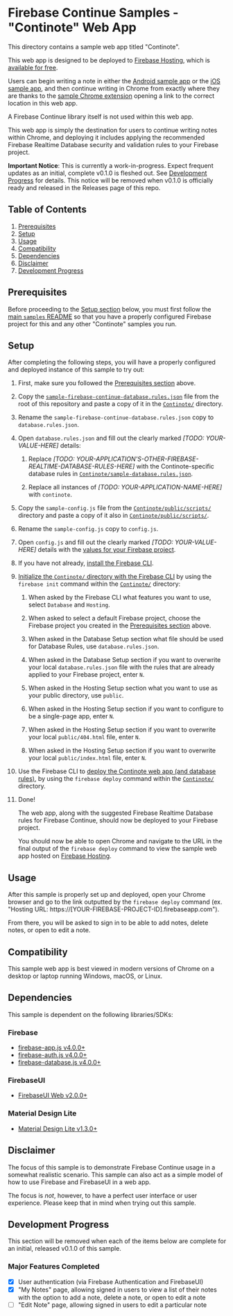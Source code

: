 # Firebase Continue Samples - "Continote" Web App

This directory contains a sample web app titled "Continote".

This web app is designed to be deployed to
[Firebase Hosting](https://firebase.google.com/docs/hosting/), which is
[available for free](https://firebase.google.com/pricing/).

Users can begin writing a note in either the [Android sample app](../android)
or the [iOS sample app](../ios), and then continue writing in Chrome from
exactly where they are thanks to the
[sample Chrome extension](../chrome-extension) opening a link to the correct
location in this web app.

A Firebase Continue library itself is not used within this web app.

This web app is simply the destination for users to continue writing notes within
Chrome, and deploying it includes applying the recommended Firebase Realtime
Database security and validation rules to your Firebase project.

**Important Notice**: This is currently a work-in-progress.
Expect frequent updates as an initial, complete v0.1.0 is fleshed out.
See [Development Progress](#development-progress) for details.
This notice will be removed when v0.1.0 is officially ready and released
in the Releases page of this repo.

## Table of Contents

1. [Prerequisites](#prerequisites)
2. [Setup](#setup)
3. [Usage](#usage)
4. [Compatibility](#compatibility)
5. [Dependencies](#dependencies)
6. [Disclaimer](#disclaimer)
7. [Development Progress](#development-progress)

## Prerequisites

Before proceeding to the [Setup section](#setup) below, you must
first follow the [main `samples` README](../) so that you have a properly configured
Firebase project for this and any other "Continote" samples you run.

## Setup

After completing the following steps, you will have a properly configured
and deployed instance of this sample to try out:

1.  First, make sure you followed the [Prerequisites section](#prerequisites) above.

2.  Copy the
    [`sample-firebase-continue-database.rules.json`](../../sample-firebase-continue-database.rules.json)
    file from the root of this repository and paste a copy of it in
    the [`Continote/`](Continote) directory.

3.  Rename the `sample-firebase-continue-database.rules.json` copy to
    `database.rules.json`.

4.  Open `database.rules.json` and fill out the clearly marked
    *[TODO: YOUR-VALUE-HERE]* details:

    1.  Replace
        *[TODO: YOUR-APPLICATION'S-OTHER-FIREBASE-REALTIME-DATABASE-RULES-HERE]*
        with the Continote-specific database rules in
        [`Continote/sample-database.rules.json`](Continote/sample-database.rules.json).

    2.  Replace all instances of *[TODO: YOUR-APPLICATION-NAME-HERE]* with
        `continote`.

5.  Copy the `sample-config.js` file from the
    [`Continote/public/scripts/`](Continote/public/scripts)
    directory and paste a copy of it also in
    [`Continote/public/scripts/`](Continote/public/scripts).

6.  Rename the `sample-config.js` copy to `config.js`.

7.  Open `config.js` and fill out the clearly marked *[TODO: YOUR-VALUE-HERE]* details
    with the
    [values for your Firebase project](https://firebase.google.com/docs/web/setup#add_firebase_to_your_app).

8.  If you have not already,
    [install the Firebase CLI](https://firebase.google.com/docs/cli/#setup).

9.  [Initialize the `Continote/` directory with the Firebase CLI](https://firebase.google.com/docs/cli/#initializing_a_project_directory)
    by using the `firebase init` command within the
    [`Continote/`](Continote) directory:

    1.  When asked by the Firebase CLI what features you want to use, select
        `Database` and `Hosting`.

    2.  When asked to select a default Firebase project, choose the Firebase
        project you created in the [Prerequisites section](#prerequisites) above.

    3.  When asked in the Database Setup section what file should be used for
        Database Rules, use `database.rules.json`.

    4.  When asked in the Database Setup section if you want to overwrite your
        local `database.rules.json` file with the rules that are already applied
        to your Firebase project, enter `N`.

    5.  When asked in the Hosting Setup section what you want to use as your public
        directory, use `public`.

    6.  When asked in the Hosting Setup section if you want to configure to be a
        single-page app, enter `N`.

    7.  When asked in the Hosting Setup section if you want to overwrite your
        local `public/404.html` file, enter `N`.

    8.  When asked in the Hosting Setup section if you want to overwrite your
        local `public/index.html` file, enter `N`.

10. Use the Firebase CLI to
    [deploy the Continote web app (and database rules)](https://firebase.google.com/docs/hosting/deploying#deploying-your-site),
    by using the `firebase deploy` command
    within the [`Continote/`](Continote) directory.

11. Done!

    The web app, along with the suggested Firebase Realtime Database rules for
    Firebase Continue, should now be deployed to your Firebase project.

    You should now be able to open Chrome and navigate to the URL in the final output
    of the `firebase deploy` command to view the sample web app hosted on
    [Firebase Hosting](https://firebase.google.com/products/hosting/).

## Usage

After this sample is properly set up and deployed, open your Chrome browser
and go to the link outputted by the `firebase deploy` command
(ex. "Hosting URL: https://[YOUR-FIREBASE-PROJECT-ID].firebaseapp.com").

From there, you will be asked to sign in to be able to add notes, delete notes, or
open to edit a note.

## Compatibility

This sample web app is best viewed in modern versions of Chrome on a desktop or
laptop running Windows, macOS, or Linux.

## Dependencies

This sample is dependent on the following libraries/SDKs:

### Firebase
- [firebase-app.js v4.0.0+](https://firebase.google.com/docs/web/setup#add_firebase_to_your_app)
- [firebase-auth.js v4.0.0+](https://firebase.google.com/docs/web/setup#add_firebase_to_your_app)
- [firebase-database.js v4.0.0+](https://firebase.google.com/docs/web/setup#add_firebase_to_your_app)

### FirebaseUI
- [FirebaseUI Web v2.0.0+](https://github.com/firebase/firebaseui-web)

### Material Design Lite
- [Material Design Lite v1.3.0+](https://getmdl.io/)

## Disclaimer

The focus of this sample is to demonstrate Firebase Continue usage in a
somewhat realistic scenario. This sample can also act as a simple model of how
to use Firebase and FirebaseUI in a web app.

The focus is *not*, however, to have a perfect user interface or user
experience. Please keep that in mind when trying out this sample.

## Development Progress

This section will be removed when each of the items below are complete for an
initial, released v0.1.0 of this sample.

### Major Features Completed
- [x] User authentication (via Firebase Authentication and FirebaseUI)
- [x] "My Notes" page, allowing signed in users to view a list of their notes with
the option to add a note, delete a note, or open to edit a note
- [ ] "Edit Note" page, allowing signed in users to edit a particular note
